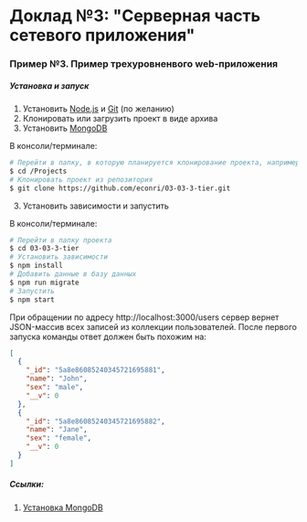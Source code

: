 # Доклад №3: "Серверная часть сетевого приложения"

### Пример №3. Пример трехуровненвого web-приложения

##### Установка и запуск

1. Установить [Node.js](https://nodejs.org/en/) и [Git](https://git-scm.com/downloads) (по желанию)
2. Клонировать или загрузить проект в виде архива
3. Установить [MongoDB](https://docs.mongodb.com/manual/installation/)

В консоли/терминале:
``` bash
# Перейти в папку, в которую планируется клонирование проекта, например:
$ cd /Projects
# Клонировать проект из репозитория
$ git clone https://github.com/econri/03-03-3-tier.git
```

3. Установить зависимости и запустить

В консоли/терминале:

``` bash
# Перейти в папку проекта
$ cd 03-03-3-tier
# Установить зависимости
$ npm install
# Добавить данные в базу данных
$ npm run migrate
# Запустить
$ npm start
```

При обращении по адресу http://localhost:3000/users сервер вернет JSON-массив всех записей из коллекции пользователей.
После первого запуска команды ответ должен быть похожим на:

``` json
[
  {
    "_id": "5a8e86085240345721695881",
    "name": "John",
    "sex": "male",
    "__v": 0
  },
  {
    "_id": "5a8e86085240345721695882",
    "name": "Jane",
    "sex": "female",
    "__v": 0
  }
]
```

##### Ссылки:

1. [Установка MongoDB](https://docs.mongodb.com/manual/installation/)
